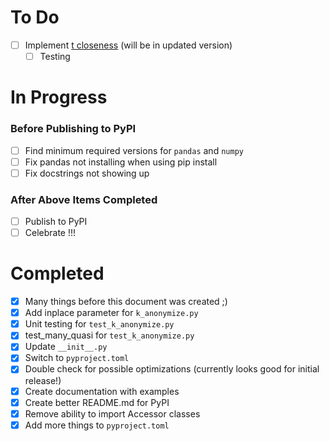 # To Do
- [ ] Implement [t closeness](https://www.cs.purdue.edu/homes/ninghui/papers/t_closeness_icde07.pdf) (will be in updated version)
  - [ ] Testing       

# In Progress

### Before Publishing to PyPI
- [ ] Find minimum required versions for ```pandas``` and ```numpy```
- [ ] Fix pandas not installing when using pip install
- [ ] Fix docstrings not showing up

### After Above Items Completed
- [ ] Publish to PyPI
- [ ] Celebrate !!!

# Completed
- [X] Many things before this document was created ;)
- [X] Add inplace parameter for ```k_anonymize.py```
- [X] Unit testing for ```test_k_anonymize.py```
- [X] test_many_quasi for ```test_k_anonymize.py```
- [X] Update ```__init__.py```
- [X] Switch to ```pyproject.toml```
- [X] Double check for possible optimizations (currently looks good for initial release!)
- [X] Create documentation with examples
- [X] Create better README.md for PyPI
- [X] Remove ability to import Accessor classes
- [X] Add more things to ```pyproject.toml```
